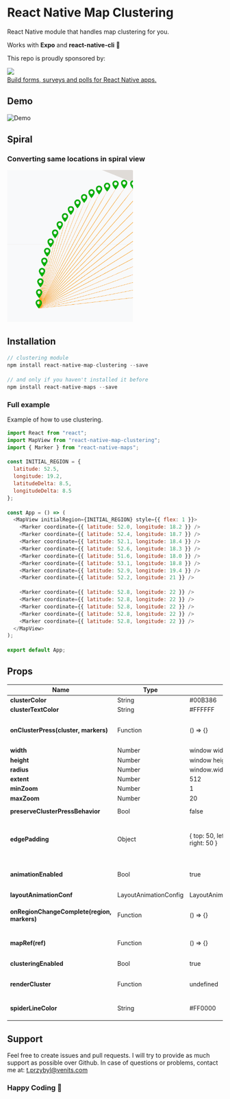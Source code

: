 ﻿# React Native Map Clustering

React Native module that handles map clustering for you.

Works with **Expo** and **react-native-cli** 🚀

This repo is proudly sponsored by:

<a href="https://nativeforms.com" rel="nofollow" target="_blank">
  <img src="https://raw.githubusercontent.com/venits/native-forms/master/assets/sponsor.png" width="350"><br />
  Build forms, surveys and polls for React Native apps.
</a>

## Demo

![Demo](https://raw.githubusercontent.com/venits/react-native-map-clustering/master/assets/demo.gif)

## Spiral
### Converting same locations in spiral view 

![Spiral](https://raw.githubusercontent.com/chetanparmar95/react-native-map-clustering/spiderfier/assets/spider_lib.png)

## Installation

```js
// clustering module
npm install react-native-map-clustering --save

// and only if you haven't installed it before
npm install react-native-maps --save
```

### Full example

Example of how to use clustering.

```js
import React from "react";
import MapView from "react-native-map-clustering";
import { Marker } from "react-native-maps";

const INITIAL_REGION = {
  latitude: 52.5,
  longitude: 19.2,
  latitudeDelta: 8.5,
  longitudeDelta: 8.5
};

const App = () => (
  <MapView initialRegion={INITIAL_REGION} style={{ flex: 1 }}>
    <Marker coordinate={{ latitude: 52.0, longitude: 18.2 }} />
    <Marker coordinate={{ latitude: 52.4, longitude: 18.7 }} />
    <Marker coordinate={{ latitude: 52.1, longitude: 18.4 }} />
    <Marker coordinate={{ latitude: 52.6, longitude: 18.3 }} />
    <Marker coordinate={{ latitude: 51.6, longitude: 18.0 }} />
    <Marker coordinate={{ latitude: 53.1, longitude: 18.8 }} />
    <Marker coordinate={{ latitude: 52.9, longitude: 19.4 }} />
    <Marker coordinate={{ latitude: 52.2, longitude: 21 }} />

    <Marker coordinate={{ latitude: 52.8, longitude: 22 }} />
    <Marker coordinate={{ latitude: 52.8, longitude: 22 }} />
    <Marker coordinate={{ latitude: 52.8, longitude: 22 }} />
    <Marker coordinate={{ latitude: 52.8, longitude: 22 }} />
    <Marker coordinate={{ latitude: 52.8, longitude: 22 }} />
  </MapView>
);

export default App;
```

## Props

| Name                                        | Type                  | Default                                      | Note                                                                                                                                                                                                                            |
| ------------------------------------------- | --------------------- | -------------------------------------------- | ------------------------------------------------------------------------------------------------------------------------------------------------------------------------------------------------------------------------------- |
| **clusterColor**                            | String                | #00B386                                      | Background color of cluster.                                                                                                                                                                                                    |
| **clusterTextColor**                        | String                | #FFFFFF                                      | Color of text in cluster.                                                                                                                                                                                                       |
| **onClusterPress(cluster, markers)**        | Function              | () => {}                                     | Allows you to control cluster on click event. Function returns information about cluster and its markers.                                                                                                                       |
| **width**                                   | Number                | window width                                 | map's width.                                                                                                                                                                                                                    |
| **height**                                  | Number                | window height                                | map's height.                                                                                                                                                                                                                   |
| **radius**                                  | Number                | window.width \* 6%                           | [SuperCluster radius](https://github.com/mapbox/supercluster#options).                                                                                                                                                          |
| **extent**                                  | Number                | 512                                          | [SuperCluster extent](https://github.com/mapbox/supercluster#options).                                                                                                                                                          |
| **minZoom**                                 | Number                | 1                                            | [SuperCluster minZoom](https://github.com/mapbox/supercluster#options).                                                                                                                                                         |
| **maxZoom**                                 | Number                | 20                                           | [SuperCluster maxZoom](https://github.com/mapbox/supercluster#options).                                                                                                                                                         |
| **preserveClusterPressBehavior**            | Bool                  | false                                        | If set to true, after clicking on cluster it will not be zoomed.                                                                                                                                                                |
| **edgePadding**                             | Object                | { top: 50, left: 50, bottom: 50, right: 50 } | Edge padding for [react-native-maps's](https://github.com/react-community/react-native-maps/blob/master/docs/mapview.md#methods) `fitToCoordinates` method, called in `onClusterPress` for fitting to pressed cluster children. |
| **animationEnabled**                        | Bool                  | true                                         | Animate imploding/exploding of clusters' markers and clusters size change. **Works only on iOS**.                                                                                                                               |
| **layoutAnimationConf**                     | LayoutAnimationConfig | LayoutAnimation.Presets.spring               | `LayoutAnimation.Presets.spring`                                                                                                                                                                                                | Custom Layout animation configuration object for clusters animation during implode / explode **Works only on iOS**. |
| **onRegionChangeComplete(region, markers)** | Function              | () => {}                                     | Called when map's region changes. In return you get current region and markers data.                                                                                                                                            |
| **mapRef(ref)**                             | Function              | () => {}                                     | Return reference to `react-native-maps` MapView component.                                                                                                                                                                      |
| **clusteringEnabled**                       | Bool                  | true                                         | Set true to enable and false to disable clustering.                                                                                                                                                                             |
| **renderCluster**                           | Function              | undefined                                    | Enables you to render custom cluster with custom styles and logic.                                                                                                                                                              |
| **spiderLineColor**                           | String              | #FF0000                                    | Enables you to set color of spider line which joins spiral location with center location.                                                                                                                                                              |

## Support

Feel free to create issues and pull requests. I will try to provide as much support as possible over Github. In case of questions or problems, contact me at:
[t.przybyl@venits.com](t.przybyl@venits.com)

### Happy Coding 💖
